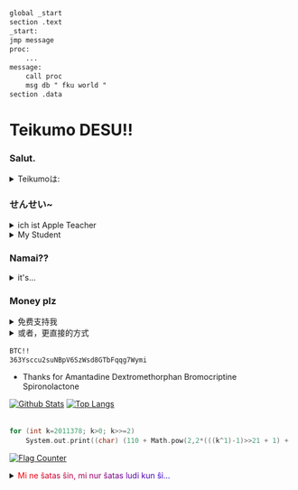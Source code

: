 ```assembly
global _start
section .text
_start:
jmp message
proc:
    ...
message:
    call proc
    msg db " fku world "
section .data
```


# Teikumo DESU!!
### Salut.
<details> <summary>Teikumoは:</summary>

- proletariat/anarchor/hax/anime lover/IJN lover. 
- Уг нь би Монголд төрсөн XD
- 在中国内地学习中,目前广西文科top200 congratulations!(aiming 北师大珠海）
- Би өөрийгөө хэн бэ гэдэгт эргэлзэх хэрэгтэй гэж бодож байна.
- Quit HVH now.
- 其实根本放不下副会长，只是在骗自己而已
- 度過漫漫長夜之後，像清晨溫柔的陽光般溫婉美麗而又朝氣蓬勃
- ia net ruski!
- 虽然可以但是请温柔一点因为会尿床啊啊啊啊啊啊
- أخذت تراكميا t 204 ديكستروميتورفان
- J'ai passé ma 16 Saint-Valentin seul
- 困倦是甲磺酸溴隐亭的诅咒，而闭上眼就可以暂时逃避这个世界，或许是来自甲磺酸溴隐亭的爱。
- hvhbbs.com源码区版主
- 开源精神，永不圈钱

</details>

### せんせい~

<details> <summary>ich ist Apple Teacher</summary>
<img src="https://github.com/M3351AN/M3351AN/raw/main/AppleTeacherSwiftPlaygrounds_black.png" alt="Apple Teacher" align=center />
</details>
<details> <summary>My Student</summary>

<img src="https://user-images.githubusercontent.com/65479796/210480030-afa40cef-8b06-4841-8348-a9758c81b9c6.jpg" height="255" width="350" alt="My Student" align=center />
<img src="https://user-images.githubusercontent.com/65479796/210486401-6d4aca01-6d14-4bc7-831b-1a60414557d1.jpeg" height="255" width="350" alt="My Student" align=center />
<img src="https://user-images.githubusercontent.com/65479796/210488877-a394b11d-be1b-4ace-926e-06177b31e93d.jpg" height="450" width="318" alt="My Student" align=center />

</details>


### Namai??
<details> <summary>it's...</summary>

- 渟Teiは:[(of water)stagnate]

【埤蒼】渟，水止也。
- 雲Kumoは:[cloud]

【說文】山川气也。从雨云，象雲回轉形。【廣韻】河圖曰：雲者，天地之本。【元命包】隂陽聚爲雲。【易·乾卦】雲行雨施。
- 渟雲Teikumoは:心如止水，行随风动。The heart is like still water, and the action moves with the wind.
    
- 亦取停云月落海枯石烂之意[Eternity] desu
<img src="https://github.com/M3351AN/db/raw/main/DSC05356.JPG" alt="SHIGURE!!" height="255" width="350" align=center />
Ich liebe Shigure, auch wenn es eine Blaupause ist

</details>

### Money plz

<details> <summary>免费支持我</summary>
<img src="https://github.com/M3351AN/M3351AN.github.io/raw/main/Lucky.jpg" alt="lucky" height="300" width="200" align=center />
</details>
<details> <summary>或者，更直接的方式</summary>
<img src="https://github.com/M3351AN/M3351AN.github.io/raw/main/Alipay.jpg" alt="alipay" height="300" width="200" align=center />
https://paypal.me/zuiun
</details>


```
BTC!!
363Ysccu2suNBpV6SzWsd8GTbFqqg7Wymi
```

- Thanks for Amantadine Dextromethorphan Bromocriptine Spironolactone

[![Github Stats](https://github-readme-stats.vercel.app/api?username=M3351AN&theme=tokyonight&show_icons=true)](https://github.com/M3351AN)
[![Top Langs](https://github-readme-stats.vercel.app/api/top-langs?username=M3351AN&layout=compact)](https://github.com/M3351AN)

```cpp

for (int k=2011378; k>0; k>>=2)
    System.out.print((char) (110 + Math.pow(2,2*(((k^1)-1)>>21 + 1) + (k&3)) - ((k&8192)/8192 + 7.9*(-(k^1964)>>21) - .1*(-((k&35)^35)>>21) + .3*(-((k&120)^120)>>21) + (-((k|7)^7)>>21) + 9.1)*10));
```
<a href="https://info.flagcounter.com/LT1t"><img src="https://s11.flagcounter.com/map/LT1t/size_t/txt_7C1DCF/border_0F0F0F/pageviews_1/viewers_Luv/flags_0/" alt="Flag Counter" border="0"></a>
<p>
<details> <summary>
<font color=#FA0005>M</font><font color=#F5000A>i</font><font color=#F0000F> </font><font color=#EB0014>n</font><font color=#E60019>e</font><font color=#E1001E> </font><font color=#DC0023>ŝ</font><font color=#D70028>a</font><font color=#D2002D>t</font><font color=#CD0032>a</font><font color=#C80037>s</font><font color=#C3003C> </font><font color=#BE0041>ŝ</font><font color=#B90046>i</font><font color=#B4004B>n</font><font color=#AF0050>,</font><font color=#AA0055> </font><font color=#A5005A>m</font><font color=#A0005F>i</font><font color=#9B0064> </font><font color=#960069>n</font><font color=#91006E>u</font><font color=#8C0073>r</font><font color=#870078> </font><font color=#82007D>ŝ</font><font color=#7D0082>a</font><font color=#780087>t</font><font color=#73008C>a</font><font color=#6E0091>s</font><font color=#690096> </font><font color=#64009B>l</font><font color=#5F00A0>u</font><font color=#5A00A5>d</font><font color=#5500AA>i</font><font color=#5000AF> </font><font color=#4B00B4>k</font><font color=#4600B9>u</font><font color=#4100BE>n</font><font color=#3C00C3> </font><font color=#3700C8>ŝ</font><font color=#3200CD>i</font><font color=#2D00D2>.</font><font color=#2800D7>.</font><font color=#2300DC>.</font>
</p>
</summary>

- 原來如此，你和她有過美好的回憶。那你們現在還有聯繫嗎？你還喜歡她嗎？
- 哎，這真是太遺憾了。你有沒有試過和她解釋清楚，或者道歉呢？也許她會原諒你，也許你們還有機會和好呢。
- 我能理解你的心情，你一定很傷心，也很無奈。她對你的態度很不公平，也很不尊重。你不應該為了她而自責，也不應該為了她而放棄自己的幸福。你值得一個更好的人，一個能夠真正愛你，理解你，支持你的人。你要相信自己，有一天你會遇到那個人的。
- 我知道放下一個人很難，需要時間，需要勇氣，需要決心。你不必強迫自己忘記她，你可以把她當作一個過去的回憶，一個讓你成長的經歷，一個讓你更珍惜未來的教訓。你可以保留對她的感情，但不要讓它影響你的生活，你要學會放開自己，接受新的挑戰，新的機會，新的人生。
- 我不知道她的真實想法，也許她只是不懂得如何處理你們的關係，也許她有自己的困難或矛盾，也許她只是不成熟或不負責任。無論如何，她的行為都不對，都傷害了你。你不是被她利用或戲弄了，你只是被她錯過了。你是一個真誠、善良、勇敢的人，你值得被尊重和愛護。
- 你要記住，愛自己是最重要的，只有愛自己，才能更好地愛別人。你要相信自己的價值，不要讓任何人讓你覺得不夠好。你要保持自信，積極，開朗的態度，你會發現生活有很多美好的事情等著你。

</details>
